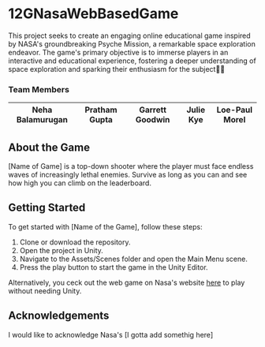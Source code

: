 # 12GNasaWebBasedGame
This project seeks to create an engaging online educational game inspired by NASA's groundbreaking Psyche Mission, a remarkable space exploration endeavor. The game's primary objective is to immerse players in an interactive and educational experience, fostering a deeper understanding of space exploration and sparking their enthusiasm for the subject🚀🚀

### Team Members
|Neha Balamurugan|Pratham Gupta|Garrett Goodwin|Julie Kye|Loe-Paul Morel|
|----|----|----|----|----|

## About the Game
[Name of Game] is a top-down shooter where the player must face endless waves of increasingly lethal enemies. Survive as long as you can and see how high you can climb on the leaderboard.


## Getting Started
To get started with [Name of the Game], follow these steps:  
1. Clone or download the repository.  
2. Open the project in Unity.  
3. Navigate to the Assets/Scenes folder and open the Main Menu scene.  
4. Press the play button to start the game in the Unity Editor.  

Alternatively, you ceck out the web game on Nasa's website [here](https://www.example.com) to play without needing Unity.  

## Acknowledgements
I would like to acknowledge Nasa's [I gotta add somethig here]
